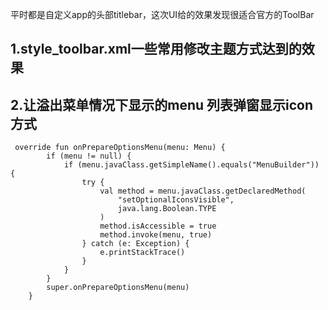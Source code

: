 平时都是自定义app的头部titlebar，这次UI给的效果发现很适合官方的ToolBar
## 1.style_toolbar.xml一些常用修改主题方式达到的效果
## 2.让溢出菜单情况下显示的menu 列表弹窗显示icon方式
```
 override fun onPrepareOptionsMenu(menu: Menu) {
        if (menu != null) {
            if (menu.javaClass.getSimpleName().equals("MenuBuilder")) {
                try {
                    val method = menu.javaClass.getDeclaredMethod(
                        "setOptionalIconsVisible",
                        java.lang.Boolean.TYPE
                    )
                    method.isAccessible = true
                    method.invoke(menu, true)
                } catch (e: Exception) {
                    e.printStackTrace()
                }
            }
        }
        super.onPrepareOptionsMenu(menu)
    }
```
